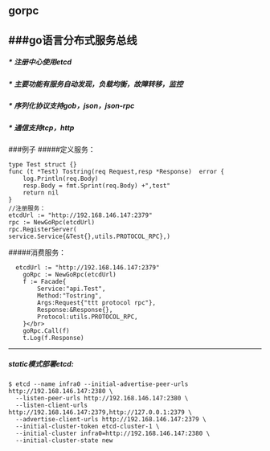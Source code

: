 ##  gorpc
###go语言分布式服务总线
----------------------------------------------------------------------------------------------------------------------------------------
##### * 注册中心使用etcd</br>
##### * 主要功能有服务自动发现，负载均衡，故障转移，监控</br>
##### * 序列化协议支持gob，json，json-rpc</br>
##### * 通信支持tcp，http</br>

###例子
#####定义服务：</br>
```
type Test struct {} 
func (t *Test) Tostring(req Request,resp *Response)  error {
	log.Println(req.Body)
	resp.Body = fmt.Sprint(req.Body) +",test"
	return nil
}
//注册服务：
etcdUrl := "http://192.168.146.147:2379"
rpc := NewGoRpc(etcdUrl)
rpc.RegisterServer(
service.Service{&Test{},utils.PROTOCOL_RPC},)
```
#####消费服务：</br>
```
  etcdUrl := "http://192.168.146.147:2379"
	goRpc := NewGoRpc(etcdUrl)
	f := Facade{
		Service:"api.Test",
		Method:"Tostring",
		Args:Request{"ttt protocol rpc"},
		Response:&Response{},
		Protocol:utils.PROTOCOL_RPC,
	}</br>
	goRpc.Call(f)
	t.Log(f.Response)
```
------------------------------------------------------------------------------------------------------------------------------------------
##### static模式部署etcd:
```
$ etcd --name infra0 --initial-advertise-peer-urls http://192.168.146.147:2380 \
  --listen-peer-urls http://192.168.146.147:2380 \
  --listen-client-urls http://192.168.146.147:2379,http://127.0.0.1:2379 \
  --advertise-client-urls http://192.168.146.147:2379 \
  --initial-cluster-token etcd-cluster-1 \
  --initial-cluster infra0=http://192.168.146.147:2380 \
  --initial-cluster-state new
```
